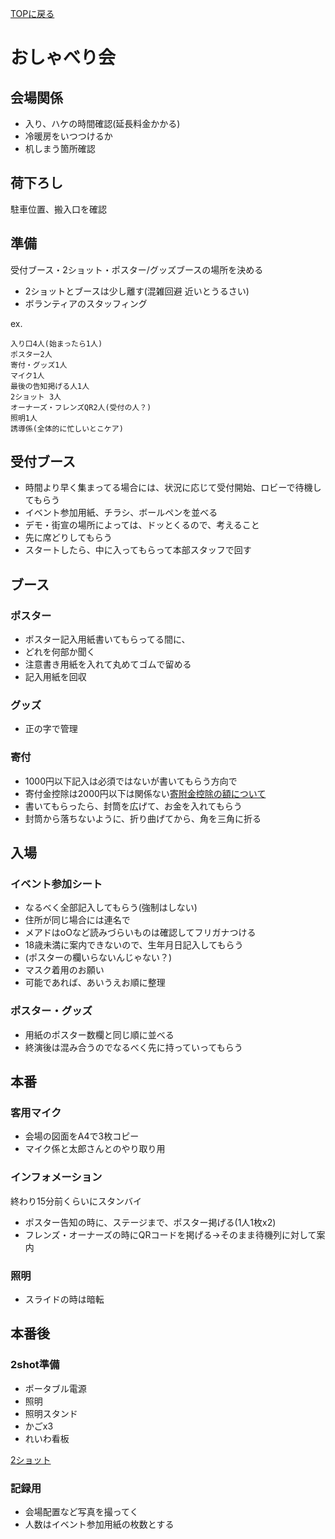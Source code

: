 [TOPに戻る](index.html)

# おしゃべり会
## 会場関係
- 入り、ハケの時間確認(延長料金かかる)
- 冷暖房をいつつけるか
- 机しまう箇所確認

## 荷下ろし
駐車位置、搬入口を確認

## 準備
受付ブース・2ショット・ポスター/グッズブースの場所を決める
- 2ショットとブースは少し離す(混雑回避 近いとうるさい)
- ボランティアのスタッフィング

ex.
```
入り口4人(始まったら1人)
ポスター2人
寄付・グッズ1人
マイク1人
最後の告知掲げる人1人
2ショット 3人
オーナーズ・フレンズQR2人(受付の人？)
照明1人
誘導係(全体的に忙しいとこケア)
```

## 受付ブース
- 時間より早く集まってる場合には、状況に応じて受付開始、ロビーで待機してもらう
- イベント参加用紙、チラシ、ボールペンを並べる
- デモ・街宣の場所によっては、ドッとくるので、考えること
- 先に席どりしてもらう
- スタートしたら、中に入ってもらって本部スタッフで回す

## ブース
### ポスター
- ポスター記入用紙書いてもらってる間に、
- どれを何部か聞く
- 注意書き用紙を入れて丸めてゴムで留める
- 記入用紙を回収

### グッズ
- 正の字で管理

### 寄付
- 1000円以下記入は必須ではないが書いてもらう方向で
- 寄付金控除は2000円以下は関係ない[寄附金控除の額について](https://www.nta.go.jp/taxes/shiraberu/saigai/h30/0018008-048/013.htm)
- 書いてもらったら、封筒を広げて、お金を入れてもらう
- 封筒から落ちないように、折り曲げてから、角を三角に折る

## 入場
### イベント参加シート
- なるべく全部記入してもらう(強制はしない)
- 住所が同じ場合には連名で
- メアドはoOなど読みづらいものは確認してフリガナつける
- 18歳未満に案内できないので、生年月日記入してもらう
- (ポスターの欄いらないんじゃない？)
- マスク着用のお願い
- 可能であれば、あいうえお順に整理

### ポスター・グッズ
- 用紙のポスター数欄と同じ順に並べる
- 終演後は混み合うのでなるべく先に持っていってもらう


## 本番
### 客用マイク
- 会場の図面をA4で3枚コピー
- マイク係と太郎さんとのやり取り用

### インフォメーション
終わり15分前くらいにスタンバイ
- ポスター告知の時に、ステージまで、ポスター掲げる(1人1枚x2)
- フレンズ・オーナーズの時にQRコードを掲げる->そのまま待機列に対して案内

### 照明
- スライドの時は暗転

## 本番後
### 2shot準備
- ポータブル電源
- 照明
- 照明スタンド
- かごx3
- れいわ看板


[2ショット](./2shot.md)


### 記録用
- 会場配置など写真を撮ってく
- 人数はイベント参加用紙の枚数とする